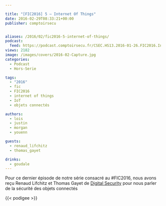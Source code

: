 ```yaml
---

title: "[FIC2016] 5 – Internet Of Things"
date: 2016-02-29T08:33:21+00:00
publisher: comptoirsecu


aliases: /2016/02/fic2016-5-internet-of-things/
podcast:
  feed: https://podcast.comptoirsecu.fr/CSEC.HS13.2016-01-26.FIC2016.Internet_Of_Things.mp3
views: 2182
image: /images/covers/2016-02-Capture.jpg
categories:
  - Podcast
  - Hors-Serie

tags:
  - "2016"
  - fic
  - FIC2016
  - internet of things
  - IoT
  - objets connectés

authors:
  - lois
  - justin
  - morgan
  - youenn

guests:
  - renaud_lifchitz
  - thomas_gayet

drinks:
  - goudale
---
```

Pour ce dernier épisode de notre série consacré au #FIC2016, nous avons reçu Renaud Lifchitz et Thomas Gayet de [Digital Security](https://www.digitalsecurity.fr/) pour nous parler de la sécurité des objets connectés

{{< podigee >}}
